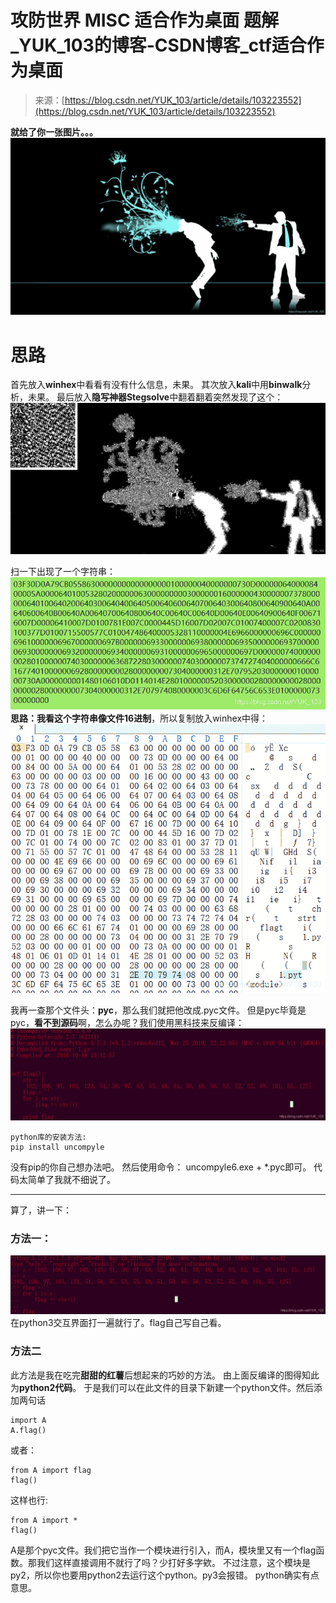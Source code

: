 <!--yml
category: 未分类
date: 2022-04-26 14:38:19
-->

# 攻防世界 MISC 适合作为桌面 题解_YUK_103的博客-CSDN博客_ctf适合作为桌面

> 来源：[https://blog.csdn.net/YUK_103/article/details/103223552](https://blog.csdn.net/YUK_103/article/details/103223552)

**就给了你一张图片。。。**
![在这里插入图片描述](img/a8b4359a966fd80fa68bac6e94da117a.png)

# 思路

首先放入**winhex**中看看有没有什么信息，未果。
其次放入**kali**中用**binwalk**分析，未果。
最后放入**隐写神器Stegsolve**中翻着翻着突然发现了这个：
![在这里插入图片描述](img/d9a819beee5644adfd97bce9d2d896af.png)

扫一下出现了一个字符串：
![在这里插入图片描述](img/508f3f904f0409b4909108a234f52bb9.png)**思路：我看这个字符串像文件16进制**，所以复制放入winhex中得：
![在这里插入图片描述](img/5dc7be4f525a6b5d863007a4d02c0b54.png)

我再一查那个文件头：**pyc**，那么我们就把他改成.pyc文件。
但是pyc毕竟是pyc，**看不到源码**啊，怎么办呢？我们使用黑科技来反编译：
![在这里插入图片描述](img/151d22e853eb8cee1a12e1080544e0d0.png)

```
python库的安装方法:
pip install uncompyle 
```

没有pip的你自己想办法吧。
然后使用命令： uncompyle6.exe + *.pyc即可。
代码太简单了我就不细说了。

* * *

算了，讲一下：

### 方法一：

![在这里插入图片描述](img/d481715ca93d0450d388067371e19b9a.png)在python3交互界面打一遍就行了。flag自己写自己看。

### 方法二

此方法是我在吃完**甜甜的红薯**后想起来的巧妙的方法。
由上面反编译的图得知此为**python2代码**。
于是我们可以在此文件的目录下新建一个python文件。然后添加两句话

```
import A
A.flag() 
```

或者：

```
from A import flag
flag() 
```

这样也行:

```
from A import *
flag() 
```

A是那个pyc文件。我们把它当作一个模块进行引入，而A，模块里又有一个flag函数。那我们这样直接调用不就行了吗？少打好多字欸。
不过注意，这个模块是py2，所以你也要用python2去运行这个python。py3会报错。
python确实有点意思。